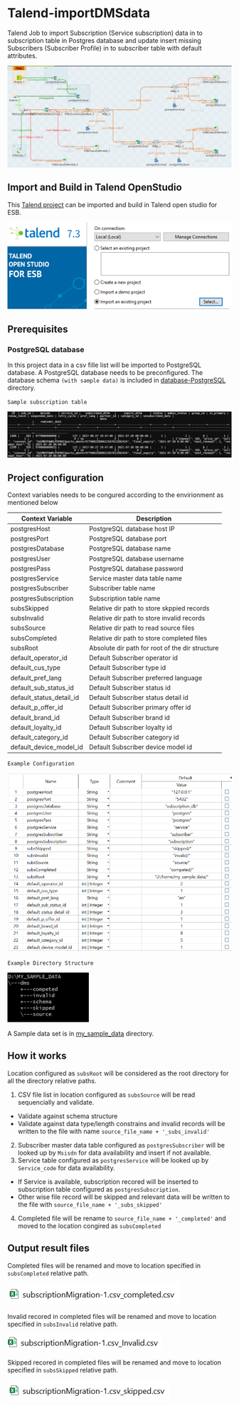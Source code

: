 # Talend-importDMSdata
Talend Job to import Subscription (Service subscription) data in to subscription table in Postgres database and update insert missing Subscribers (Subscriber Profile) in to subscriber table with default attributes. 

![alttext](./images/TalendJob.PNG?raw=true)


## Import and Build in Talend OpenStudio
This [Talend project](./TALEND_IMPORTSUBSCRIPTIONS) can be imported and build in Talend open studio for ESB.

![alttext](./images/ImportProject.PNG?raw=true)

## Prerequisites

### PostgreSQL database
In this project data in a csv fille list will be imported to PostgreSQL database. 
A PostgreSQL database needs to be preconfigured. The database schema `(with sample data)` is included in [database-PostgreSQL](./database-PostgreSQL) directory.

`Sample subscription table`

![alttext](./images/Postgres-Subscription-Table.PNG?raw=true)


## Project configuration

Context variables needs to be congured according to the envirionment as mentioned below

| Context Variable | Description  |
--- | ---
| postgresHost | PostgreSQL database host IP| 
| postgresPort | PostgreSQL database port| 
| postgresDatabase | PostgreSQL database name| 
| postgresUser | PostgreSQL database username| 
| postgresPass | PostgreSQL database password| 
| postgresService | Service master data table name |
| postgresSubscriber | Subscriber table name |
| postgresSubscription | Subscription table name |
| subsSkipped | Relative dir path to store skppied records |
| subsInvalid | Relative dir path to store invalid records |
| subsSource | Relative dir path to read source files |
| subsCompleted | Relative dir path to store completed files |
| subsRoot | Absolute dir path for root of the dir structure | 
| default_operator_id | Default Subscriber operator id|
| default_cus_type | Default Subscriber type id|
| default_pref_lang | Default Subscriber preferred language|
| default_sub_status_id | Default Subscriber status id|
| default_status_detail_id | Default Subscriber status detail id|
| default_p_offer_id | Default Subscriber primary offer id|
| default_brand_id | Default Subscriber brand id|
| default_loyalty_id | Default Subscriber loyalty id|
| default_category_id | Default Subscriber category id|
| default_device_model_id | Default Subscriber device model id|



`Example Configuration`

![alttext](./images/Talend-Context-Var.PNG?raw=true)

`Example Directory Structure`

![alttext](./images/Sample-Directory-Structure.PNG?raw=true)

A Sample data set is in  [my_sample_data](./my_sample_data) directory.


## How it works
Location configured as `subsRoot` will be considered as the root directory for all the directory relative paths. 
1. CSV file list in location configured as `subsSource` will be read sequencially and validate.
  - Validate against schema structure
  - Validate against data type/length constrains
  and invalid records will be written to the file with name `source_file_name + '_subs_invalid'`
2. Subscriber master data table configured as `postgresSubscriber` will be looked up by `Msisdn` for data availability and insert if not available.
3. Service table configured as `postgresService` will be looked up by `Service_code` for data availability.
  - If Service is available, subscription recored will be inserted to subscription table configured as `postgresSubscription`.
  - Other wise file record will be skipped and relevant data will be written to the file with `source_file_name + '_subs_skipped'`
4. Completed file will be rename to `source_file_name + '_completed'` and moved to the location congired as `subsCompleted`

## Output result files

Completed files will be renamed and move to location specified in `subsCompleted` relative path.

![alttext](./images/Sample-Completed.PNG?raw=true)

Invalid recored in completed files will be renamed and move to location specified in `subsInvalid`  relative path.

![alttext](./images/Sample-Invalid.PNG?raw=true)

Skipped recored in completed files will be renamed and move to location specified in `subsSkipped`  relative path.

![alttext](./images/Sample-Skipped.PNG?raw=true)
